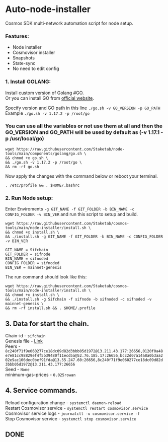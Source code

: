 # Auto-node-installer
Cosmos SDK multi-network automation script for node setup.  
### Features:  
- Node installer
- Cosmovisor installer
- Snapshots
- State-sync
- No need to edit config

### 1. Install GOLANG:
Install custom version of Golang #GO.  
Or you can install GO from [official website](https://golang.org/doc/install).  

Specify version and GO path in this line `./go.sh -v GO_VERSION -p GO_PATH`  
Example `./go.sh -v 1.17.2 -p /root/go`  

### You can use all the variables or not use them at all and then the GO_VERSION and GO_PATH will be used by default as (-v 1.17.1 -p /usr/local/go)  

```
wget https://raw.githubusercontent.com/Staketab/node-tools/main/components/golang/go.sh \
&& chmod +x go.sh \
&& ./go.sh -v 1.17.2 -p /root/go \
&& rm -rf go.sh
```
Now apply the changes with the command below or reboot your terminal.  
```
. /etc/profile && . $HOME/.bashrc
```

### 2. Run Node setup:
Enter Enviroments `-g GIT_NAME -f GIT_FOLDER -b BIN_NAME -c CONFIG_FOLDER -v BIN_VER` and run this script to setup and build.  
```
wget https://raw.githubusercontent.com/Staketab/cosmos-tools/main/node-installer/install.sh \
&& chmod +x install.sh \
&& ./install.sh -g GIT_NAME -f GIT_FOLDER -b BIN_NAME -c CONFIG_FOLDER -v BIN_VER
```
`GIT_NAME = Sifchain`  
`GIT_FOLDER = sifnode`  
`BIN_NAME = sifnoded`  
`CONFIG_FOLDER = sifnoded`  
`BIN_VER = mainnet-genesis`

The run command should look like this:
```
wget https://raw.githubusercontent.com/Staketab/cosmos-tools/main/node-installer/install.sh \
&& chmod +x install.sh \
&& ./install.sh -g Sifchain -f sifnode -b sifnoded -c sifnoded -v mainnet-genesis \
&& rm -rf install.sh && . $HOME/.profile
```

## 3. Data for start the chain. 
Chain-id - `sifchain`  
Genesis file - [Link](https://raw.githubusercontent.com/Staketab/cosmos-tools/main/cosmovisor/sifchain/genesis.json)  
Peers - `8c240f71f9e060277ce18dc09d82d3bbb05d1972@13.211.43.177:26656,0120f0a48e7e81cc98829ef4f5b39480f11ecd5a@52.76.185.17:26656,bcc2d07a14a8a0b3aa202e9ac106dec0bef91fda@13.55.247.60:26656,8c240f71f9e060277ce18dc09d82d3bbb05d1972@13.211.43.177:26656`  
Seed - `None`  
minimum-gas-prices - `0.025rowan`  

## 4. Service commands.
Reload configuration change - `systemctl daemon-reload`  
Restart Cosmovisor service - `systemctl restart cosmovisor.service`  
Cosmovisor service logs - `journalctl -u cosmovisor.service -f`  
Stop Cosmovisor service - `systemctl stop cosmovisor.service`  

## DONE